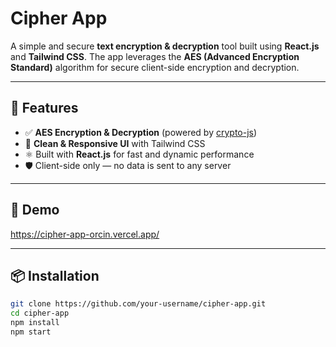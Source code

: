 # Cipher App

A simple and secure **text encryption & decryption** tool built using **React.js** and **Tailwind CSS**. The app leverages the **AES (Advanced Encryption Standard)** algorithm for secure client-side encryption and decryption.

---

## 🚀 Features

- ✅ **AES Encryption & Decryption** (powered by [crypto-js](https://www.npmjs.com/package/crypto-js))
- 🎨 **Clean & Responsive UI** with Tailwind CSS
- ⚛️ Built with **React.js** for fast and dynamic performance
- 🛡️ Client-side only — no data is sent to any server

---

## 📸 Demo

https://cipher-app-orcin.vercel.app/

---

## 📦 Installation

```bash
git clone https://github.com/your-username/cipher-app.git
cd cipher-app
npm install
npm start
